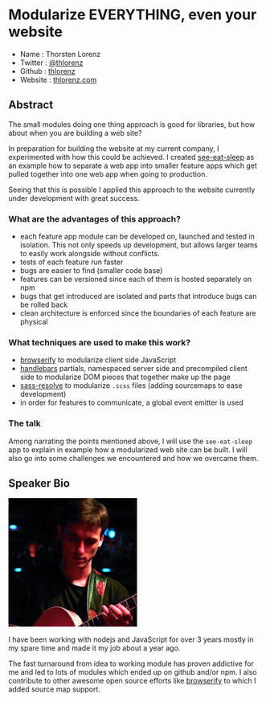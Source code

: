 # Modularize EVERYTHING, even your website

* Name      : Thorsten Lorenz 
* Twitter   : [@thlorenz][]
* Github    : [thlorenz][]
* Website   : [thlorenz.com][]

## Abstract

The small modules doing one thing approach is good for libraries, but how about when you are building a web site?

In preparation for building the website at my current company, I experimented with how this could be achieved. 
I created [see-eat-sleep] as an example how to separate a web app into smaller feature apps which get pulled together into one web app when going to production.

Seeing that this is possible I applied this approach to the website currently under development with great success. 

### What are the advantages of this approach?

- each feature app module can be developed on, launched and tested in isolation. This not only speeds up development, but allows larger teams to easily work alongside without conflicts.
- tests of each feature run faster
- bugs are easier to find (smaller code base)
- features can be versioned since each of them is hosted separately on npm
- bugs that get introduced are isolated and parts that introduce bugs can be rolled back
- clean architecture is enforced since the boundaries of each feature are physical

### What techniques are used to make this work?

- [browserify] to modularize client side JavaScript
- [handlebars] partials, namespaced server side and precompiled client side to modularize DOM pieces that together make up the page
- [sass-resolve] to modularize `.scss` files (adding sourcemaps to ease development)
- in order for features to communicate, a global event emitter is used

### The talk

Among narrating the points mentioned above, I will use the `see-eat-sleep` app to explain in example how a modularized web site can be built. I will also go into some challenges we encountered and how we overcame them.

## Speaker Bio

![headshot](../images/thlorenz.png)

I have been working with nodejs and JavaScript for over 3 years mostly in my spare time and made it my job about a year
ago.

The fast turnaround from idea to working module has proven addictive for me and led to lots of modules which ended up on
github and/or npm. I also contribute to other awesome open source efforts like [browserify][] to which I added source
map support.

[@thlorenz]:http://twitter.com/thlorenz
[thlorenz]:http://github.com/thlorenz
[thlorenz.com]:http://thlorenz.com

[see-eat-sleep]:https://github.com/thlorenz/see-eat-sleep
[handlebars]:http://handlebarsjs.com/
[sass-resolve]:https://github.com/thlorenz/sass-resolve

[browserify]:https://github.com/substack/node-browserify

